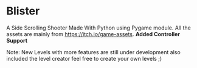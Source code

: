 # Blister 

A Side Scrolling Shooter Made With Python using Pygame module.
All the assets are mainly from https://itch.io/game-assets.
**Added Controller Support**


Note: New Levels with more features are still under development also included the level creator feel free to create your own levels ;) 
